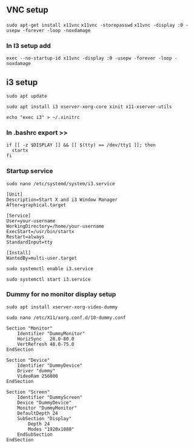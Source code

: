 ## VNC setup

`sudo apt-get install x11vnc`
`x11vnc -storepasswd`
`x11vnc -display :0 -usepw -forever -loop -noxdamage`

### In I3 setup  add

`exec --no-startup-id x11vnc -display :0 -usepw -forever -loop -noxdamage`


## i3 setup

`sudo apt update`

`sudo apt install i3 xserver-xorg-core xinit x11-xserver-utils`

`echo "exec i3" > ~/.xinitrc`

### In .bashrc export >>
```
if [[ -z $DISPLAY ]] && [[ $(tty) == /dev/tty1 ]]; then
  startx
fi
```

### Startup service
`sudo nano /etc/systemd/system/i3.service`

```
[Unit]
Description=Start X and i3 Window Manager
After=graphical.target

[Service]
User=your-username
WorkingDirectory=/home/your-username
ExecStart=/usr/bin/startx
Restart=always
StandardInput=tty

[Install]
WantedBy=multi-user.target
```

`sudo systemctl enable i3.service`

`sudo systemctl start i3.service`

### Dummy for no monitor display setup
`sudo apt install xserver-xorg-video-dummy`

`sudo nano /etc/X11/xorg.conf.d/10-dummy.conf`
```
Section "Monitor"
    Identifier "DummyMonitor"
    HorizSync   28.0-80.0
    VertRefresh 48.0-75.0
EndSection

Section "Device"
    Identifier "DummyDevice"
    Driver "dummy"
    VideoRam 256000
EndSection

Section "Screen"
    Identifier "DummyScreen"
    Device "DummyDevice"
    Monitor "DummyMonitor"
    DefaultDepth 24
    SubSection "Display"
        Depth 24
        Modes "1920x1080"
    EndSubSection
EndSection
```
